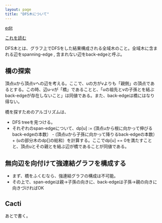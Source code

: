 ```yaml
---
layout: page
title: "DFS木について"
---
```


[edit](https://github.com/harufujimoto/harufujimoto.github.io/blob/master/_posts/graph/2020-09-11-dfstree.md)

[これを読む](https://codeforces.com/blog/entry/68138)

DFS木とは、グラフ上でDFSをした結果構成される全域木のこと。全域木に含まれる辺をspanning-edge , 含まれない辺をback-edgeと呼ぶ。

## 橋の探索

頂点uから頂点vへの辺を考える。ここで、uの方がvよりも「親側」の頂点であるとする。この時、辺u-vが「橋」であることと、「uの祖先とvの子孫とを結ぶback-edgeが存在しないこと」は同値である。また、back-edgeは橋にはなり得ない。

橋を探すためのアルゴリズムは、

- DFS treeを見つける。
- それぞれのspan-edgeについて、dp\[u] := (頂点uから根に向かって伸びるback-edgeの本数） - (頂点uから子孫に向かって降りるback-edgeの本数） + (uの部分木のdp\[]の総和）を計算する。ここでdp\[u] == 0を満たすことと、頂点uとその親とを結ぶ辺が橋であることが同値である。

## 無向辺を向付けて強連結グラフを構成する

- まず、橋をふくむなら、強連結グラフの構成は不可能。
- その上で、span-edgeは親→子孫の向きに、back-edgeは子孫→親の向きに向きづければOK

## Cacti

あとで書く。

